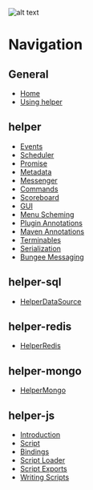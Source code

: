 ![alt text](https://i.imgur.com/zllxTFp.png "Banner")
# Navigation
## General
* [Home](https://github.com/lucko/helper/wiki)
* [Using helper](https://github.com/lucko/helper/wiki/General:-Using-helper)

## helper
* [Events](https://github.com/lucko/helper/wiki/helper:-Events)
* [Scheduler](https://github.com/lucko/helper/wiki/helper:-Scheduler)
* [Promise](https://github.com/lucko/helper/wiki/helper:-Promise)
* [Metadata](https://github.com/lucko/helper/wiki/helper:-Metadata)
* [Messenger](https://github.com/lucko/helper/wiki/helper:-Messenger)
* [Commands](https://github.com/lucko/helper/wiki/helper:-Commands)
* [Scoreboard](https://github.com/lucko/helper/wiki/helper:-Scoreboard)
* [GUI](https://github.com/lucko/helper/wiki/helper:-GUI)
* [Menu Scheming](https://github.com/lucko/helper/wiki/helper:-Menu-Scheming)
* [Plugin Annotations](https://github.com/lucko/helper/wiki/helper:-Plugin-Annotations)
* [Maven Annotations](https://github.com/lucko/helper/wiki/helper:-Maven-Annotations)
* [Terminables](https://github.com/lucko/helper/wiki/helper:-Terminables)
* [Serialization](https://github.com/lucko/helper/wiki/helper:-Serialization)
* [Bungee Messaging](https://github.com/lucko/helper/wiki/helper:-Bungee-Messaging)

## helper-sql
* [HelperDataSource]()

## helper-redis
* [HelperRedis]()

## helper-mongo
* [HelperMongo]()

## helper-js
* [Introduction](https://github.com/lucko/helper/wiki/helper-js:-Introduction)
* [Script](https://github.com/lucko/helper/wiki/helper-js:-Script)
* [Bindings](https://github.com/lucko/helper/wiki/helper-js:-Bindings)
* [Script Loader](https://github.com/lucko/helper/wiki/helper-js:-Script-Loader)
* [Script Exports](https://github.com/lucko/helper/wiki/helper-js:-Script-Exports)
* [Writing Scripts](https://github.com/lucko/helper/wiki/helper-js:-Writing-Scripts)

